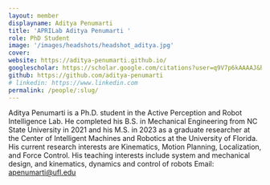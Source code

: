 ```yaml
---
layout: member
displayname: Aditya Penumarti 
title: 'APRILab Aditya Penumarti '
role: PhD Student
image: '/images/headshots/headshot_aditya.jpg'
cover:
website: https://aditya-penumarti.github.io/
googlescholar: https://scholar.google.com/citations?user=q9V7p6kAAAAJ&hl=en
github: https://github.com/aditya-penumarti
# linkedin: https://www.linkedin.com
permalink: /people/:slug/
---
```

<!-- Put your biography here -->
Aditya Penumarti is a Ph.D. student in the Active Perception and Robot Intelligence Lab. He completed his B.S. in Mechanical Engineering from NC State University in 2021 and his M.S. in 2023 as a graduate researcher at the Center of Intelligent Machines and Robotics at the University of Florida.
His current research interests are Kinematics, Motion Planning, Localization, and Force Control. His teaching interests include system and mechanical design, and kinematics, dynamics and control of robots
Email: apenumarti@ufl.edu
